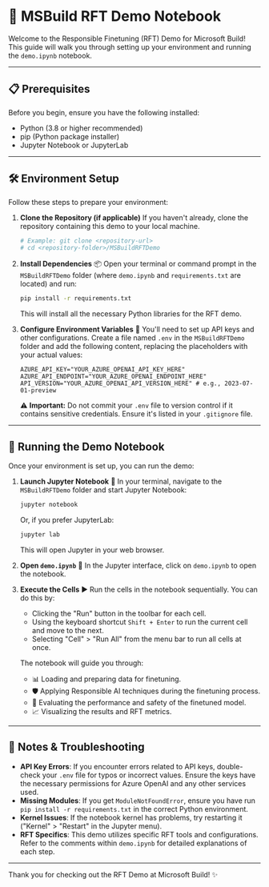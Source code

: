 # 🚀 MSBuild RFT Demo Notebook

Welcome to the Responsible Finetuning (RFT) Demo for Microsoft Build! This guide will walk you through setting up your environment and running the `demo.ipynb` notebook.

---

## 📋 Prerequisites

Before you begin, ensure you have the following installed:
*   Python (3.8 or higher recommended)
*   pip (Python package installer)
*   Jupyter Notebook or JupyterLab

---

## 🛠️ Environment Setup

Follow these steps to prepare your environment:

1.  **Clone the Repository (if applicable)**
    If you haven't already, clone the repository containing this demo to your local machine.
    ```bash
    # Example: git clone <repository-url>
    # cd <repository-folder>/MSBuildRFTDemo
    ```

2.  **Install Dependencies** 📦
    Open your terminal or command prompt in the `MSBuildRFTDemo` folder (where `demo.ipynb` and `requirements.txt` are located) and run:
    ```bash
    pip install -r requirements.txt
    ```
    This will install all the necessary Python libraries for the RFT demo.

3.  **Configure Environment Variables** 🔑
    You'll need to set up API keys and other configurations. Create a file named `.env` in the `MSBuildRFTDemo` folder and add the following content, replacing the placeholders with your actual values:
    ```env
    AZURE_API_KEY="YOUR_AZURE_OPENAI_API_KEY_HERE"
    AZURE_API_ENDPOINT="YOUR_AZURE_OPENAI_ENDPOINT_HERE"
    API_VERSION="YOUR_AZURE_OPENAI_API_VERSION_HERE" # e.g., 2023-07-01-preview
    ```
    ⚠️ **Important:** Do not commit your `.env` file to version control if it contains sensitive credentials. Ensure it's listed in your `.gitignore` file.

---

## 🌟 Running the Demo Notebook

Once your environment is set up, you can run the demo:

1.  **Launch Jupyter Notebook** 🚀
    In your terminal, navigate to the `MSBuildRFTDemo` folder and start Jupyter Notebook:
    ```bash
    jupyter notebook
    ```
    Or, if you prefer JupyterLab:
    ```bash
    jupyter lab
    ```
    This will open Jupyter in your web browser.

2.  **Open `demo.ipynb`** 📂
    In the Jupyter interface, click on `demo.ipynb` to open the notebook.

3.  **Execute the Cells** ▶️
    Run the cells in the notebook sequentially. You can do this by:
    *   Clicking the "Run" button in the toolbar for each cell.
    *   Using the keyboard shortcut `Shift + Enter` to run the current cell and move to the next.
    *   Selecting "Cell" > "Run All" from the menu bar to run all cells at once.

    The notebook will guide you through:
    *   📊 Loading and preparing data for finetuning.
    *   🛡️ Applying Responsible AI techniques during the finetuning process.
    *   🤖 Evaluating the performance and safety of the finetuned model.
    *   📈 Visualizing the results and RFT metrics.

---

## 📝 Notes & Troubleshooting

*   **API Key Errors**: If you encounter errors related to API keys, double-check your `.env` file for typos or incorrect values. Ensure the keys have the necessary permissions for Azure OpenAI and any other services used.
*   **Missing Modules**: If you get `ModuleNotFoundError`, ensure you have run `pip install -r requirements.txt` in the correct Python environment.
*   **Kernel Issues**: If the notebook kernel has problems, try restarting it ("Kernel" > "Restart" in the Jupyter menu).
*   **RFT Specifics**: This demo utilizes specific RFT tools and configurations. Refer to the comments within `demo.ipynb` for detailed explanations of each step.

---

Thank you for checking out the RFT Demo at Microsoft Build! ✨